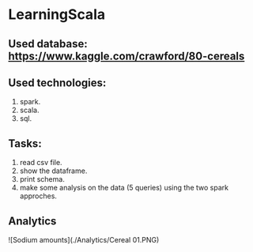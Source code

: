 # LearningScala
 ## Used database: https://www.kaggle.com/crawford/80-cereals
 
 ## Used technologies:
  1. spark.
  2. scala.
  3. sql.

 ## Tasks:
  1. read csv file.
  2. show the dataframe.
  3. print schema.
  4. make some analysis on the data (5 queries) using the two spark approches.
 
 ## Analytics
 ![Sodium amounts](./Analytics/Cereal 01.PNG)
